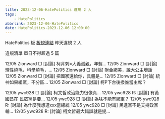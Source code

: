 ```yaml
---
title: 2023-12-06-HatePolitics 違規 2 人
tags:
    - HatePolitics
abbrlink: 2023-12-06-HatePolitics
date: HatePolitics-2023-12-06 12:00:00
---
```

HatePolitics 板 [板規連結](https://www.ptt.cc/bbs/HatePolitics/M.1617115262.A.D60.html)
昨天違規 2 人
<!-- more -->

違規清單
單日不得超過 5 篇

12/05 Zionward □ [討論] 柯背刺=大義滅親，年輕…
12/05 Zionward □ [討論] 理性燒毛，科學燒毛，…
12/05 Zionward □ [討論] 財金網美，說大公主壞話
12/05 Zionward □ [討論] 把國家還給你，具體是…
12/05 Zionward □ [討論] 統神如果組黨，不分區…
12/05 Zionward □ [討論] 柯P下台後換誰當主席？

12/05 ywc928 □ [討論] 柯文哲政治能力很像真…
12/05 ywc928 R: [討論] 有黃國昌在 民眾黨是要…
12/05 ywc928 □ [討論] 為啥不能有網軍？
12/05 ywc928 R: [討論] 為什麼我想選xxx當總統
12/05 ywc928 □ [討論] 民進黨不是支持政黨輪…
12/05 ywc928 R: [討論] 柯文哲最大錯誤就是提…